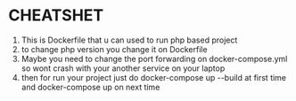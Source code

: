 # CHEATSHET

1. This is Dockerfile that u can used to run php based project
2. to change php version you change it on Dockerfile
3. Maybe you need to change the port forwarding on docker-compose.yml so wont crash with your another service on your laptop
4. then for run your project just do docker-compose up --build at first time and docker-compose up on next time